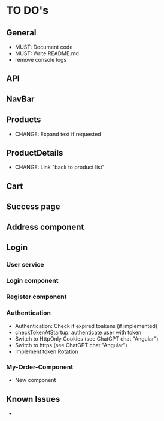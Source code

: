 # TO DO's

## General

- MUST: Document code
- MUST: Write README.md
- remove console logs

## API

## NavBar

## Products

- CHANGE: Expand text if requested

## ProductDetails

- CHANGE: Link "back to product list"

## Cart

## Success page

## Address component

## Login

### User service

### Login component

### Register component

### Authentication

- Authentication: Check if expired toakens (if implemented)
- checkTokenAtStartup: authenticate user with token
- Switch to HttpOnly Cookies (see ChatGPT chat "Angular")
- Switch to https (see ChatGPT chat "Angular")
- Implement token Rotation

### My-Order-Component

- New component

## Known Issues

-
